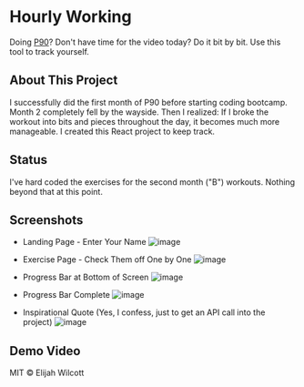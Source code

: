 # Hourly Working

Doing [P90](https://www.beachbodyondemand.com/programs/p90/workouts)? Don't have time for the video today? Do it bit by bit. Use this tool to track yourself.

## About This Project

I successfully did the first month of P90 before starting coding bootcamp. Month 2 completely fell by the wayside. Then I realized: If I broke the workout into bits and pieces throughout the day, it becomes much more manageable. I created this React project to keep track.

## Status

I've hard coded the exercises for the second month ("B") workouts. Nothing beyond that at this point.

## Screenshots

- Landing Page - Enter Your Name
![image](https://raw.githubusercontent.com/ejw773/hourly-workout/main/docs/img/IMG_7255.PNG)

- Exercise Page - Check Them off One by One
![image](https://raw.githubusercontent.com/ejw773/hourly-workout/main/docs/img/IMG_7257.PNG)

- Progress Bar at Bottom of Screen
![image](https://raw.githubusercontent.com/ejw773/hourly-workout/main/docs/img/IMG_7258.PNG)

- Progress Bar Complete
![image](https://raw.githubusercontent.com/ejw773/hourly-workout/main/docs/img/IMG_7259.PNG)

- Inspirational Quote (Yes, I confess, just to get an API call into the project)
![image](https://raw.githubusercontent.com/ejw773/hourly-workout/main/docs/img/IMG_7260.PNG)

## Demo Video

MIT © Elijah Wilcott
